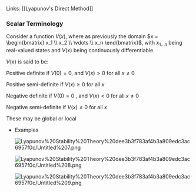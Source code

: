 Links: [[Lyapunov's Direct Method]]

### Scalar Terminology

Consider a function $V(x)$, where as previously the domain $x = \begin{bmatrix} x_1 \\ x_2 \\ \vdots \\ x_n \end{bmatrix}$, with $x_{1...n}$ being real-valued states and $V(x)$ being continuously differentiable.

$V(x)$ is said to be:

Positive definite if $V(0)=0$, and $V(x)>0$ for all $x \neq 0$

Positive semi-definite if $V(x)≥0$ for all $x$

Negative definite if $V(0)=0$ , and $V(x)<0$ for all $x \neq 0$

Negative semi-definite if $V(x)≤0$ for all $x$

These may be global or local

- Examples

	![Lyapunov%20Stability%20Theory%20dee3b3f783af4b3a809edc3ac6957f0c/Untitled%207.png](Lyapunov%20Stability%20Theory%20dee3b3f783af4b3a809edc3ac6957f0c/Untitled%207.png)

	![Lyapunov%20Stability%20Theory%20dee3b3f783af4b3a809edc3ac6957f0c/Untitled%208.png](Lyapunov%20Stability%20Theory%20dee3b3f783af4b3a809edc3ac6957f0c/Untitled%208.png)

	![Lyapunov%20Stability%20Theory%20dee3b3f783af4b3a809edc3ac6957f0c/Untitled%209.png](Lyapunov%20Stability%20Theory%20dee3b3f783af4b3a809edc3ac6957f0c/Untitled%209.png)